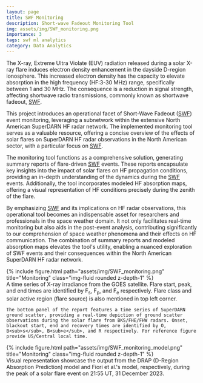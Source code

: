 ```yaml
---
layout: page
title: SWF Monitoring
description: Short-wave Fadeout Monitoring Tool
img: assets/img/SWF_monitoring.png
importance: 3
tags: swf ml analytics
category: Data Analytics
---
```


The X-ray, Extreme Ultra Violate (EUV) radiation released during a solar X-ray flare induces electron density enhancement in the dayside D-region ionosphere. This increased electron density has the capacity to elevate absorption in the high frequency (HF:3-30 MHz) range, specifically between 1 and 30 MHz. The consequence is a reduction in signal strength, affecting shortwave radio transmissions, commonly known as shortwave fadeout, [SWF](../R01_project.md). 

This project introduces an operational facet of Short-Wave Fadeout ([SWF](../R01_project.md)) event monitoring, leveraging a subnetwork within the extensive North American SuperDARN HF radar network. The implemented monitoring tool serves as a valuable resource, offering a concise overview of the effects of solar flares on SuperDARN HF radar observations in the North American sector, with a particular focus on [SWF](../R01_project.md).

The monitoring tool functions as a comprehensive solution, generating summary reports of flare-driven [SWF](../R01_project.md) events. These reports encapsulate key insights into the impact of solar flares on HF propagation conditions, providing an in-depth understanding of the dynamics during the [SWF](../R01_project.md) events. Additionally, the tool incorporates modeled HF absorption maps, offering a visual representation of HF conditions precisely during the zenith of the flare.

By emphasizing [SWF](../R01_project.md) and its implications on HF radar observations, this operational tool becomes an indispensable asset for researchers and professionals in the space weather domain. It not only facilitates real-time monitoring but also aids in the post-event analysis, contributing significantly to our comprehension of space weather phenomena and their effects on HF communication. The combination of summary reports and modeled absorption maps elevates the tool's utility, enabling a nuanced exploration of SWF events and their consequences within the North American SuperDARN HF radar network.


<div class="row">
    <div class="col-sm mt-3 mt-md-0">
        {% include figure.html path="assets/img/SWF_monitoring.png" title="Monitoring" class="img-fluid rounded z-depth-1" %}
    </div>
</div>
<div class="caption">
    A time series of X-ray irradiance from the GOES satellite. Flare start, peak, and end times are identified by F<sub>s</sub>, F<sub>p</sub>, and F<sub>e</sub> respectively. Flare class and solar active region (flare source) is also mentioned in top left corner.

    The bottom panel of the report features a time series of SuperDARN ground scatter, providing a real-time depiction of ground scatter observations during the solar flare from BKS/FHE/FHW radars. Onset, blackout start, end and recovery times are identified by O, B<sub>s</sub>, B<sub>e</sub>, and R respectively. For reference figure provide US/Central local time.
</div>


<div class="row">
    <div class="col-sm mt-3 mt-md-0">
        {% include figure.html path="assets/img/SWF_monitoring_model.png" title="Monitoring" class="img-fluid rounded z-depth-1" %}
    </div>
</div>
<div class="caption">
    Visual representation showcase the output from the DRAP (D-Region Absorption Prediction) model and Fiori et al.'s model, respectively, during the peak of a solar flare event on 21:55 UT, 31 December 2023.
</div>